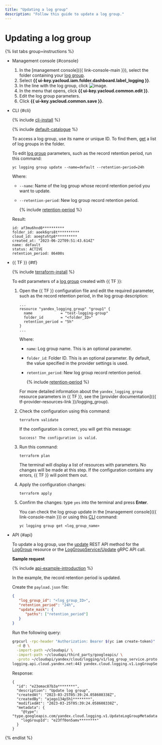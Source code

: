 ```yaml
---
title: "Updating a log group"
description: "Follow this guide to update a log group."
---
```


# Updating a log group

{% list tabs group=instructions %}

- Management console {#console}

   1. In the [management console]({{ link-console-main }}), select the folder containing your [log group](../concepts/log-group.md).
   1. Select **{{ ui-key.yacloud.iam.folder.dashboard.label_logging }}**.
   1. In the line with the log group, click ![image](../../_assets/console-icons/ellipsis.svg).
   1. In the menu that opens, click **{{ ui-key.yacloud.common.edit }}**.
   1. Edit the log group parameters.
   1. Click **{{ ui-key.yacloud.common.save }}**.

- CLI {#cli}

   {% include [cli-install](../../_includes/cli-install.md) %}

   {% include [default-catalogue](../../_includes/default-catalogue.md) %}

   To access a log group, use its name or unique ID. To find them, [get](./list.md) a list of log groups in the folder.

   To edit [log group](../concepts/log-group.md) parameters, such as the record retention period, run this command:

   ```
   yc logging group update --name=default --retention-period=24h
   ```

   Where:

   * `--name`: Name of the log group whose record retention period you want to update.
   * `--retention-period`: New log group record retention period.

      {% include [retention-period](../../_includes/logging/retention-period-format.md) %}

   Result:

   ```
   id: af3mu6hnd0**********
   folder_id: aoek6qrs8t**********
   cloud_id: aoegtvhtp8**********
   created_at: "2023-06-22T09:51:43.614Z"
   name: default
   status: ACTIVE
   retention_period: 86400s
   ```

- {{ TF }} {#tf}

   {% include [terraform-install](../../_includes/terraform-install.md) %}

   To edit parameters of a [log group](../concepts/log-group.md) created with {{ TF }}:

   1. Open the {{ TF }} configuration file and edit the required parameter, such as the record retention period, in the log group description:

      ```hcl
      ...
      resource "yandex_logging_group" "group1" {
        name             = "test-logging-group"
        folder_id        = "<folder_ID>"
        retention_period = "5h"
      }
      ...
      ```

      Where:

      * `name`: Log group name. This is an optional parameter.
      * `folder_id`: Folder ID. This is an optional parameter. By default, the value specified in the provider settings is used.
      * `retention_period`: New log group record retention period.

         {% include [retention-period](../../_includes/logging/retention-period-format.md) %}

      For more detailed information about the `yandex_logging_group` resource parameters in {{ TF }}, see the [provider documentation]({{ tf-provider-resources-link }}/logging_group).

   1. Check the configuration using this command:

      ```
      terraform validate
      ```

      If the configuration is correct, you will get this message:

      ```
      Success! The configuration is valid.
      ```

   1. Run this command:

      ```
      terraform plan
      ```

      The terminal will display a list of resources with parameters. No changes will be made at this step. If the configuration contains any errors, {{ TF }} will point them out.

   1. Apply the configuration changes:

      ```
      terraform apply
      ```

   1. Confirm the changes: type `yes` into the terminal and press **Enter**.

      You can check the log group update in the [management console]({{ link-console-main }}) or using this [CLI](../../cli/quickstart.md) command:

      ```
      yc logging group get <log_group_name>
      ```

- API {#api}

   To update a log group, use the [update](../api-ref/LogGroup/update.md) REST API method for the [LogGroup](../api-ref/LogGroup/index.md) resource or the [LogGroupService/Update](../api-ref/grpc/log_group_service.md#Update) gRPC API call.

   
   **Sample request**

   {% include [api-example-introduction](../../_includes/logging/api-example-introduction.md) %}

   In the example, the record retention period is updated.

   Create the `payload.json` file:

   ```json
   {
      "log_group_id": "<log_group_ID>",
      "retention_period": "24h",
      "update_mask": {
         "paths": ["retention_period"]
      }
   }
   ```

   Run the following query:

   ```bash
   grpcurl -rpc-header "Authorization: Bearer $(yc iam create-token)" \
     -d @ \
     -import-path ~/cloudapi/ \
     -import-path ~/cloudapi/third_party/googleapis/ \
     -proto ~/cloudapi/yandex/cloud/logging/v1/log_group_service.proto \
   logging.api.cloud.yandex.net:443 yandex.cloud.logging.v1.LogGroupService.Update < payload.json
   ```

   Response:

   ```text
   {
     "id": "e23omac87b3a********",
     "description": "Update log group",
     "createdAt": "2023-03-25T05:39:24.058608338Z",
     "createdBy": "ajego134p5h1********",
     "modifiedAt": "2023-03-25T05:39:24.058608338Z",
     "metadata": {
       "@type": "type.googleapis.com/yandex.cloud.logging.v1.UpdateLogGroupMetadata",
       "logGroupId": "e23ff0on5amv********"
     }
   }
   ```


{% endlist %}
